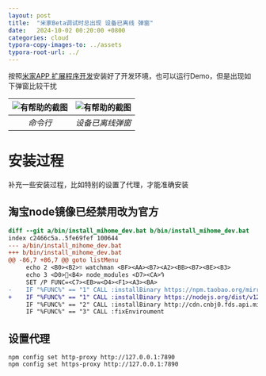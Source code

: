 ```yaml
---
layout: post
title:  "米家Beta调试时总出现 设备已离线 弹窗"
date:   2024-10-02 00:20:00 +0800
categories: cloud
typora-copy-images-to: ../assets
typora-root-url: ../
---
```


按照[米家APP 扩展程序开发][1]安装好了开发环境，也可以运行Demo，但是出现如下弹窗比较干扰

| ![有帮助的截图](/assets/63cc055b2cee03ee8e4b293bb807d45.jpg) | ![有帮助的截图](/assets/5cd62352a99c4a4acc1edcb798f3179.jpg) |
| :----------------------------------------: | :----------------------------------------: |
|          *命令行*          |         *设备已离线弹窗*          |

# 安装过程

补充一些安装过程，比如特别的设置了代理，才能准确安装

## 淘宝node镜像已经禁用改为官方

```diff
diff --git a/bin/install_mihome_dev.bat b/bin/install_mihome_dev.bat
index c2466c5a..5fe69fef 100644
--- a/bin/install_mihome_dev.bat
+++ b/bin/install_mihome_dev.bat
@@ -86,7 +86,7 @@ goto listMenu
     echo 2 <B0><B2>װ watchman <BF><AA><B7><A2><BB><B7><BE><B3>
     echo 3 <D0>޸<B4> node_modules <D7><CA>Դ
     SET /P FUNC=<C7><EB>ѡ<D4><F1><A3><BA>
-    IF "%FUNC%" == "1" CALL :installBinary https://npm.taobao.org/mirrors/node/v12.16.1/node-v12.16.1-win-x64.zip  node-v12.16.1-win-x64   "node -v"
+    IF "%FUNC%" == "1" CALL :installBinary https://nodejs.org/dist/v12.16.1/node-v12.16.1-win-x64.zip  node-v12.16.1-win-x64   "node -v"^M
     IF "%FUNC%" == "2" CALL :installBinary http://cdn.cnbj0.fds.api.mi-img.com/miio.files/commonfile_zip_895012f81cb3668260b0e8bec291b5f9.zip watchman-v2020.08.17.00-windows/bin "watchman -v"
     IF "%FUNC%" == "3" CALL :fixEnviroument
```

## 设置代理

```
npm config set http-proxy http://127.0.0.1:7890
npm config set https-proxy http://127.0.0.1:7890
```

[1]: https://iot.mi.com/new/doc/accesses/direct-access/extension-development/quick-start/the-first-extension
